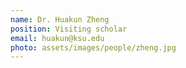 ```yaml
---
name: Dr. Huakun Zheng
position: Visiting scholar
email: huakun@ksu.edu
photo: assets/images/people/zheng.jpg
---
```

